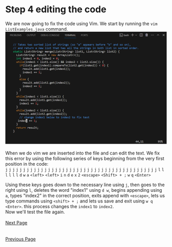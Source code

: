 # Step 4 editing the code

We are now going to fix the code using Vim. We start by running the `vim ListExamples.java` command.
![](lab4_4thPg.png)  
\
When we do vim we are inserted into the file and can edit the text. We fix this error by using the following series of keys beginning from the very first position in the code:  
`j` `j` `j` `j` `j` `j` `j` `j` `j` `j` `j` `j` `j` `j` `j` `j` `j` `j` `j` `j` `j` `j` `j` `j` `j` `j` `j` `j` `j` `j` `j` `j` `j` `j` `j` `j` `j` `j` `j` `j` `j` `j` `j` `l` `l` `l` `l` `l` `l` `d` `w` `a` `<left>` `<left>` `i` `n` `d` `e` `x` `2` `<escape>` `<Shift> + ;` `w` `q` `<Enter>`  
  
Using these keys goes down to the necessary line using `j`, then goes to the right using `l`, deletes the word "index1" using `d w`, begins appending using `a`, types "index2" in the correct position, exits append with `<escape>`, lets us type commands using `<shift> + ;` and lets us save and exit using `w q <Enter>`. this process changes the `index1` to `index2`.  
Now we'll test the file again.  
\
[Next Page](lab4_5thPG.md)  
\
\
[Previous Page](lab4_3rdPG.md)
